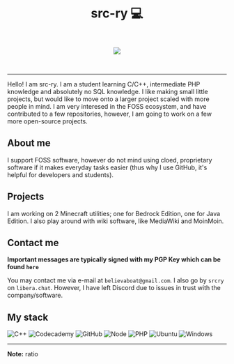 <p align="center">
    <h1 align="center">src-ry 💻</h1>
</p>
<br>
<p align="center">
<img src="https://readme-typing-svg.demolab.com?font=Fira+Code&pause=1000&center=true&vCenter=true&width=435&lines=Current+C%2B%2B+beginner+;Decent+at+MediaWiki+config+;Discord+Bot+Maker">
</p>
<br>

-----

Hello! I am src-ry. I am a student learning C/C++, intermediate PHP knowledge and absolutely no SQL knowledge. I like making small little projects, but would like to move onto a larger project scaled with more people in mind. I am very interesed in the FOSS ecosystem, and have contributed to a few repositories, however, I am going to work on a few more open-source projects.

## About me
I support FOSS software, however do not mind using cloed, proprietary software if it makes everyday tasks easier (thus why I use GitHub, it's helpful for developers and students).

## Projects
I am working on 2 Minecraft utilities; one for Bedrock Edition, one for Java Edition. I also play around with wiki software, like MediaWiki and MoinMoin. 

## Contact me

**Important messages are typically signed with my PGP Key which can be found `here`**

You may contact me via e-mail at `believaboat@gmail.com`. I also go by `srcry` on `libera.chat`. However, I have left Discord due to issues in trust with the company/software. 

## My stack

![C++](https://img.shields.io/badge/C%2B%2B-00599C?style=for-the-badge&logo=c%2B%2B&logoColor=white)
![Codecademy](https://img.shields.io/badge/Codecademy-FFF0E5?style=for-the-badge&logo=codecademy&logoColor=303347)
![GitHub](https://img.shields.io/badge/Maybe%20GitHub-100000?style=for-the-badge&logo=github&logoColor=white)
![Node](https://img.shields.io/badge/Node.js-43853D?style=for-the-badge&logo=node.js&logoColor=white)
![PHP](https://img.shields.io/badge/PHP-777BB4?style=for-the-badge&logo=php&logoColor=white)
![Ubuntu](https://img.shields.io/badge/Ubuntu-E95420?style=for-the-badge&logo=ubuntu&logoColor=white)
![Windows](https://img.shields.io/badge/Windows-0078D6?style=for-the-badge&logo=windows&logoColor=white)

---

**Note:** ratio
